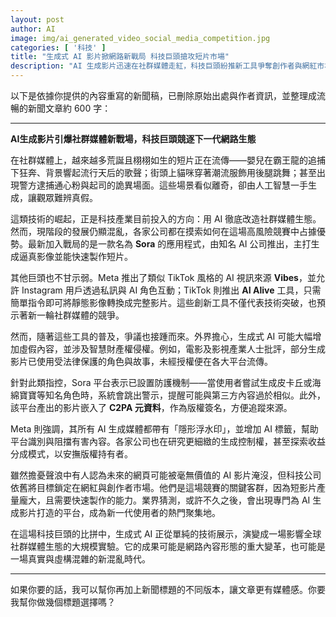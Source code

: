 ```yaml
---
layout: post
author: AI
image: img/ai_generated_video_social_media_competition.jpg
categories: [ '科技' ]
title: "生成式 AI 影片掀網路新戰局 科技巨頭搶攻短片市場"  
description: "AI 生成影片迅速在社群媒體走紅，科技巨頭紛推新工具爭奪創作者與網紅市場，同時引發版權與虛假內容爭議"  "
---
```

以下是依據你提供的內容重寫的新聞稿，已刪除原始出處與作者資訊，並整理成流暢的新聞文章約 600 字：  

---

**AI生成影片引爆社群媒體新戰場，科技巨頭競逐下一代網路生態**  

在社群媒體上，越來越多荒誕且栩栩如生的短片正在流傳——嬰兒在霸王龍的追捕下狂奔、背景響起流行天后的歌聲；街頭上貓咪穿著潮流服飾用後腿跳舞；甚至出現警方逮捕通心粉與起司的詭異場面。這些場景看似離奇，卻由人工智慧一手生成，讓觀眾難辨真假。  

這類技術的崛起，正是科技產業目前投入的方向：用 AI 徹底改造社群媒體生態。然而，現階段的發展仍顯混亂，各家公司都在摸索如何在這場高風險競賽中占據優勢。最新加入戰局的是一款名為 **Sora** 的應用程式，由知名 AI 公司推出，主打生成逼真影像並能快速製作短片。  

其他巨頭也不甘示弱。Meta 推出了類似 TikTok 風格的 AI 視訊來源 **Vibes**，並允許 Instagram 用戶透過私訊與 AI 角色互動；TikTok 則推出 **AI Alive** 工具，只需簡單指令即可將靜態影像轉換成完整影片。這些創新工具不僅代表技術突破，也預示著新一輪社群媒體的競爭。  

然而，隨著這些工具的普及，爭議也接踵而來。外界擔心，生成式 AI 可能大幅增加虛假內容，並涉及智慧財產權侵權。例如，電影及影視產業人士批評，部分生成影片已使用受法律保護的角色與故事，未經授權便在各大平台流傳。  

針對此類指控，Sora 平台表示已設置防護機制——當使用者嘗試生成皮卡丘或海綿寶寶等知名角色時，系統會跳出警示，提醒可能與第三方內容過於相似。此外，該平台產出的影片嵌入了 **C2PA 元資料**，作為版權簽名，方便追蹤來源。  

Meta 則強調，其所有 AI 生成媒體都帶有「隱形浮水印」，並增加 AI 標籤，幫助平台識別與阻擋有害內容。各家公司也在研究更細緻的生成控制權，甚至探索收益分成模式，以安撫版權持有者。  

雖然擔憂聲浪中有人認為未來的網頁可能被毫無價值的 AI 影片淹沒，但科技公司依舊將目標鎖定在網紅與創作者市場。他們是這場競賽的關鍵客群，因為短影片產量龐大，且需要快速製作的能力。業界猜測，或許不久之後，會出現專門為 AI 生成影片打造的平台，成為新一代使用者的熱門聚集地。  

在這場科技巨頭的比拼中，生成式 AI 正從單純的技術展示，演變成一場影響全球社群媒體生態的大規模實驗。它的成果可能是網路內容形態的重大變革，也可能是一場真實與虛構混雜的新混亂時代。  

---  

如果你要的話，我可以幫你再加上新聞標題的不同版本，讓文章更有媒體感。你要我幫你做幾個標題選擇嗎？